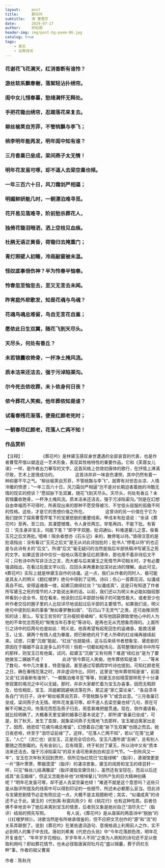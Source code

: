```yaml
---
layout:     post
title:      葬花吟
subtitle:   清 曹雪芹
date:       2020-07-17
author:     听松阁
header-img: img/post-bg-poem-06.jpg
catalog: true
tags:
    - 美文
    - 古典诗词
---
```



### 花谢花飞花满天，红消香断有谁怜？
### 游丝软系飘春榭，落絮轻沾扑绣帘。
### 闺中女儿惜春暮，愁绪满怀无释处。
### 手把花锄出绣帘，忍踏落花来复去。
### 柳丝榆荚自芳菲，不管桃飘与李飞；
### 桃李明年能再发，明年闺中知有谁？
### 三月香巢已垒成，梁间燕子太无情！
### 明年花发虽可啄，却不道人去梁空巢也倾。
### 一年三百六十日，风刀霜剑严相逼；
### 明媚鲜妍能几时，一朝漂泊难寻觅。
### 花开易见落难寻，阶前愁杀葬花人，
### 独倚花锄泪暗洒，洒上空枝见血痕。
### 杜鹃无语正黄昏，荷锄归去掩重门；
### 青灯照壁人初睡，冷雨敲窗被未温。
### 怪奴底事倍伤神？半为怜春半恼春。
### 怜春忽至恼忽去，至又无言去未闻。
### 昨宵庭外悲歌发，知是花魂与鸟魂？
### 花魂鸟魂总难留，鸟自无言花自羞；
### 愿侬此日生双翼，随花飞到天尽头。
### 天尽头，何处有香丘？
### 未若锦囊收艳骨，一抔净土掩风流。
### 质本洁来还洁去，强于污淖陷渠沟。
### 尔今死去侬收葬，未卜侬身何日丧？
### 侬今葬花人笑痴，他年葬侬知是谁？
### 试看春残花渐落，便是红颜老死时；
### 一朝春尽红颜老，花落人亡两不知！




### 作品赏析
【注释】：
　　　　《葬花吟》是林黛玉感叹身世遭遇的全部哀音的代表，也是作者曹雪芹借以塑造这一艺术形象，表现其性格特性的重要作品。它和《芙蓉女儿诔》一样，是作者出力摹写的文字。这首风格上仿效初唐体的歌行，在抒情上淋漓尽致，艺术上是很成功的。
　　　　这首诗并非一味哀伤凄恻，其中仍然有着一种抑塞不平之气。“柳丝榆荚自芳菲，不管桃飘与李飞”，就寄有对世态炎凉、人情冷暖的愤懑；“一年三百六十日，风刀霜剑严相逼”岂不是对长期迫害着她的冷酷无情的现实的控诉？“愿奴胁下生双翼，随花飞到天尽头。天尽头，何处有香丘？未若锦囊收艳骨，一杯净土掩风流。质本洁来还洁去，强于污淖陷渠沟。”则是在幻想自由幸福而不可得时，所表现出来的那种不愿受辱被污、不甘低头屈服的孤傲不阿的性格。这些，才是它的思想价值之所在。
　　　　这曾诗的另一价值在于它为我们提供了探索曹雪芹笔下的宝黛悲剧的重要线索。甲戌本有批语说：“余读《葬花吟》至再，至三四，其凄楚憾慨，令人身世两忘，举笔再四，不能下批。有客日：‘先生身非宝主，何能下笔？”即字字双圈，批词通仙，料难遂颦儿之意，俟看玉兄之后文再批。’噫唏！阻余者想亦《石头记》来的，散停笔以待。”值得注意的是批语指出：没有看过“玉兄之后文”是无从对此诗加批的；批书人“停笔以待”的也正是与此诗有关的“后文”。所谓“后文”毫无疑问的当然是指后半部佚稿冲写黛玉之死的文字。如果这首诗中仅仅一般地以落花象征红颜薄命，那也用不着非待后文不可；只有诗中所写非泛泛之言，而大都与后来黛玉之死情节声切相关时，才有必要强调指出，在看过后面文字以后，应回头来再重新加深对此诗的理解。由此可见，《葬花吟》实际上就是林黛玉自作的诗谶。这一点，我们从作者的同时人、极可能是其友人的明义《题红楼梦》绝句中得到了证明。诗曰；伤心一首葬花词，似谶成真自不如。安得返魂香一缕，起卿沉痼续红丝？“似谶成真”，这是只有知道了作者所写黛玉之死的情节的人才能说出来的话。以前，我们还以为明义未必能如脂砚那样看到小说全书，现在看来，他读到过后半部部分稿子的可能性极大，或者至少也听作者交往的圈子里的人比较详尽地说起过后半部的主要情节。如果我们说，明义绝句中提到后来的事象“聚如春梦散如烟”、“石归山下无灵气”之类，还可由推测而知的话；那么，写宝王贫穷的“王孙瘦损骨嶙峋”，和写他因获罪致使他心中的人为他的不幸忧忿而死的“惭愧当年石季伦”等诗句，是再也无从凭想象而得的。上面所引之诗中的后两句也是如此：明义说，他真希望有起死回生的返魂香，能救活黛玉，让宝、黛两个有情人成为眷属，把已断绝的月下老人所牵的红丝绳再接续起来。试想，只要“沉痼”能起，“红丝”也就能续，这与后来续书者想象宝、黛悲剧的原因在于婚姻不自主是多么的不同！倘若一切都如程伟元、高鹗整理的续书中所写的那样，则宝玉已有他属，试问，起黛玉“沉痼”又有何用？难道“续红丝”是为了要她做宝二姨娘不成？
　　　　此诗“侬今葬花人笑痴，他年葬侬知是谁？……”等末了数句，书中几次重复，特意强调，甚至通过写鹦鹉学吟诗也提到。可知红颜老死之日，确在春残花落之时，并非虚词作比。同时，这里说“他年葬侬知是谁”，前面又说“红消香断有谁怜”、“一朝飘泊难寻觅”等等，则黛玉亦如晴雯那样死于十分凄惨寂寞的境况之中可以无疑。那时，并非大家都忙着为宝玉办喜事，因而无暇顾及，恰恰相反，宝玉、凤姐都因避祸流落在外，那正是“家亡莫论亲”、“各自须寻各自门”的日子，诗中“柳丝榆荚自芳菲，不管桃飘与李飞”或含此意。“三月香巢已垒成，梁间燕子太无情。明年花发虽可啄，却不道人去梁空巢也倾”几句，原在可解不可解之间，怜落花而怨及燕子归去，用意甚难把握贯通。现在，倘作谶语看，就比较明确了。大概春天里宝黛的婚事已基本说定了，即所谓“香巢已垒成”，可是，到了秋天，发生了变故，就象梁间燕子无情地飞去那样，宝玉被迫离家出走了。因而，她悲叹“花魂鸟魂总难留”，幻想着自己能“胁下生双翼”也随之而去。她日夜悲啼，终至于“泪尽证前缘”了。这样，“花落人亡两不知”，若以“花落”比黛玉，“人亡”（流亡也）说宝玉，正是完全切合的。宝玉凡遭所谓“丑祸”，总有别人要随之而倒霉的。先有金钏儿，后有晴雯，终于轮封了黛玉，所以诗中又有“质本洁来还洁去，强于污淖陷渠沟”的双关语可用来剖白和显示气节。“一别秋风又一年”，宝玉在次年秋天回到贾府，但所见怡红院已“红瘦绿稀”（脂评），潇湘馆更是一片“落叶萧萧，寒姻漠漠”（脂评）的凄凉景象，黛玉的闺房和宝玉的绛芸轩一样，只见“蛛丝儿结满雕梁”（脂评谓指宝黛住处），虽然还有宝钗在，而且以后还成其“金玉姻缘”，但这又怎能弥补他“对境悼颦儿”时所产生的巨大精神创痛呢？“明年花发虽可啄，却不道人去梁空巢也倾！”难道不就是这个意思吗？这些只是从脂评所提及的线索中可以得到印证的一些细节，所述未必都那么妥当。但此诗与宝黛悲剧情节必定有照应这一点，大概不是主观臆断吧；其实，“似谶成真”的诗还不止于此，黛玉的《代别离·秋窗风雨夕》和《桃花行》也有这种性质。前者仿佛不幸地言中了她后来离别宝玉的情景，后者则又象是她对自己“泪尽夭亡”（脂评）结局的预先写照。
　　　　有人说，《葬花吟》是从唐寅的两首诗中“脱胎”的（《红楼梦辨》）。诗歌当然是有所继承借鉴的，但不应把文艺创作的“源”和“流”的关系弄颠倒了。说到《葬花吟》在某些遣词造句、意境格调上利用前人之作，实不必到明人的集子中去找。唐初刘希夷《代悲白头翁》中“今年花落颜色改，明年花开复谁在”、“年年岁岁花相似，岁岁年年人不同”之类为人熟知的诗句还不足以借取利用吗？即如葬花情节，也未必径取唐寅将牡丹花“盛以锦囊，葬于药栏东畔”事，作者的祖父曹寅

作者：陈秋月
